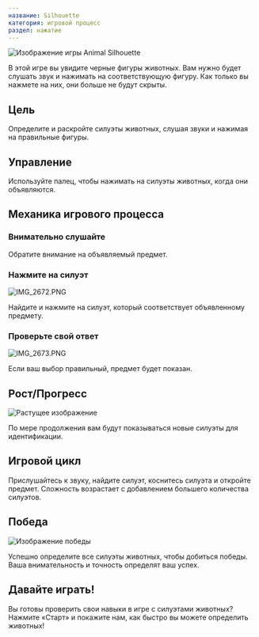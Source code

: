 ```yaml
---
название: Silhouette
категория: игровой процесс
раздел: нажатие
---
```

![Изображение игры Animal Silhouette](https://help.Studycat.com/hc/article_attachments/34915780007577)

В этой игре вы увидите черные фигуры животных. Вам нужно будет слушать звук и нажимать на соответствующую фигуру. Как только вы нажмете на них, они больше не будут скрыты.

## Цель

Определите и раскройте силуэты животных, слушая звуки и нажимая на правильные фигуры.

## Управление

Используйте палец, чтобы нажимать на силуэты животных, когда они объявляются.

## Механика игрового процесса

### Внимательно слушайте

Обратите внимание на объявляемый предмет.

### Нажмите на силуэт

![IMG_2672.PNG](https://help.Studycat.com/hc/article_attachments/34785088097433)

Найдите и нажмите на силуэт, который соответствует объявленному предмету.

### Проверьте свой ответ

![IMG_2673.PNG](https://help.Studycat.com/hc/article_attachments/34785088100761)

Если ваш выбор правильный, предмет будет показан.

## Рост/Прогресс

![Растущее изображение](https://help.Studycat.com/hc/article_attachments/34915749569049)

По мере продолжения вам будут показываться новые силуэты для идентификации.

## Игровой цикл

Прислушайтесь к звуку, найдите силуэт, коснитесь силуэта и откройте предмет. Сложность возрастает с добавлением большего количества силуэтов.

## Победа

![Изображение победы](https://help.Studycat.com/hc/article_attachments/34915749571993)

Успешно определите все силуэты животных, чтобы добиться победы. Ваша внимательность и точность определят ваш успех.

## Давайте играть!

Вы готовы проверить свои навыки в игре с силуэтами животных? Нажмите «Старт» и покажите нам, как быстро вы можете определить животных!
